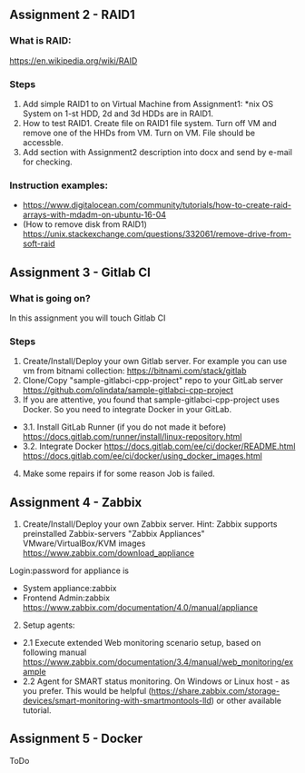 ## Assignment 2 - RAID1
### What is RAID:
https://en.wikipedia.org/wiki/RAID

### Steps
1. Add simple RAID1 to on Virtual Machine from Assignment1:
*nix OS System on 1-st HDD, 2d and 3d HDDs are in RAID1.
2. How to test RAID1. Create file on RAID1 file system. Turn off VM and remove one of the HHDs from VM. Turn on VM. File should be accessble.
3. Add section with Assignment2 description into docx and send by e-mail for checking.

### Instruction examples:

- https://www.digitalocean.com/community/tutorials/how-to-create-raid-arrays-with-mdadm-on-ubuntu-16-04
- (How to remove disk from RAID1) https://unix.stackexchange.com/questions/332061/remove-drive-from-soft-raid

## Assignment 3 - Gitlab CI
### What is going on?
In this assignment you will touch Gitlab CI

### Steps
1. Create/Install/Deploy your own Gitlab server.
For example you can use vm from bitnami collection: https://bitnami.com/stack/gitlab
2. Clone/Copy "sample-gitlabci-cpp-project" repo to your GitLab server
https://github.com/olindata/sample-gitlabci-cpp-project
3. If you are attentive, you found that sample-gitlabci-cpp-project uses Docker.
So you need to integrate Docker in your GitLab.
* 3.1. Install GitLab Runner (if you do not made it before)
https://docs.gitlab.com/runner/install/linux-repository.html
* 3.2. Integrate Docker
https://docs.gitlab.com/ee/ci/docker/README.html
https://docs.gitlab.com/ee/ci/docker/using_docker_images.html
4. Make some repairs if for some reason Job is failed.

## Assignment 4 - Zabbix
1. Create/Install/Deploy your own Zabbix server.
Hint: Zabbix supports preinstalled Zabbix-servers "Zabbix Appliances" VMware/VirtualBox/KVM images https://www.zabbix.com/download_appliance

Login:password for appliance is
* System
appliance:zabbix
* Frontend
Admin:zabbix
https://www.zabbix.com/documentation/4.0/manual/appliance

2. Setup agents:
* 2.1 Execute extended Web monitoring scenario setup, based on following manual https://www.zabbix.com/documentation/3.4/manual/web_monitoring/example
* 2.2 Agent for SMART status monitoring. On Windows or Linux host - as you prefer. This would be helpful (https://share.zabbix.com/storage-devices/smart-monitoring-with-smartmontools-lld) or other available tutorial.


## Assignment 5 - Docker
ToDo